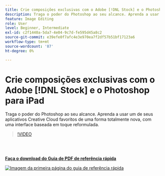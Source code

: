 ```yaml
---
title: Crie composições exclusivas com o Adobe [!DNL Stock] e o Photoshop para iPad
description: Traga o poder do Photoshop ao seu alcance. Aprenda a usar um de seus aplicativos Creative Cloud favoritos de uma forma totalmente nova, com uma interface baseada em toque reformulada
feature: Image Editing
role: User
level: Beginner, Intermediate
exl-id: c2f1440a-5da7-4e04-9c7d-fe595d45a8c2
source-git-commit: e39efe0f7afc4e3e970ea7f2df57b51bf17123a6
workflow-type: tm+mt
source-wordcount: '87'
ht-degree: 0%

---
```


# Crie composições exclusivas com o Adobe [!DNL Stock] e o Photoshop para iPad

Traga o poder do Photoshop ao seu alcance. Aprenda a usar um de seus aplicativos Creative Cloud favoritos de uma forma totalmente nova, com uma interface baseada em toque reformulada.

>[!VIDEO](https://video.tv.adobe.com/v/331004?hidetitle=true)

<br> 

[**Faça o download do Guia de PDF de referência rápida**](../quick-reference/GettoknowPhotoshopontheiPad.pdf)

[![Imagem da primeira página do guia de referência rápida](assets/GettoknowPhotoshopontheiPadPage1.png)](../quick-reference/GettoknowPhotoshopontheiPad.pdf)

